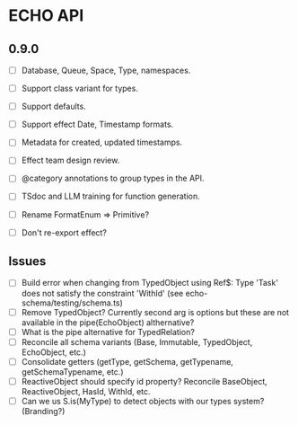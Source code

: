 # ECHO API

## 0.9.0

- [ ] Database, Queue, Space, Type, namespaces.
- [ ] Support class variant for types.
- [ ] Support defaults.
- [ ] Support effect Date, Timestamp formats.
- [ ] Metadata for created, updated timestamps.
- [ ] Effect team design review.
- [ ] @category annotations to group types in the API.
- [ ] TSdoc and LLM training for function generation.
- [ ] Rename FormatEnum => Primitive?
- [ ] Don't re-export effect?


## Issues

- [ ] Build error when changing from TypedObject using Ref$: Type 'Task' does not satisfy the constraint 'WithId' (see echo-schema/testing/schema.ts)
- [ ] Remove TypedObject? Currently second arg is options but these are not available in the pipe(EchoObject) althernative?
- [ ] What is the pipe alternative for TypedRelation?
- [ ] Reconcile all schema variants (Base, Immutable, TypedObject, EchoObject, etc.)
- [ ] Consolidate getters (getType, getSchema, getTypename, getSchemaTypename, etc.)
- [ ] ReactiveObject should specify id property? Reconcile BaseObject, ReactiveObject, HasId, WithId, etc.
- [ ] Can we us S.is(MyType) to detect objects with our types system? (Branding?)
